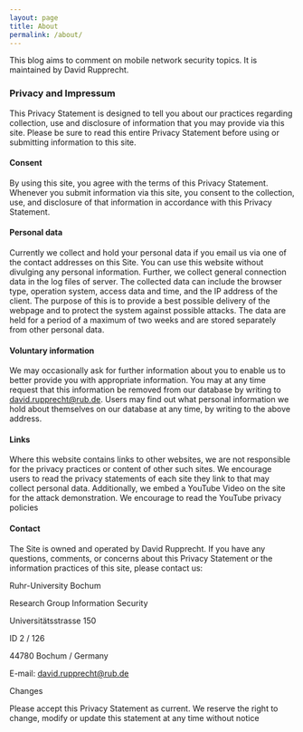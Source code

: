 ```yaml
---
layout: page
title: About
permalink: /about/
---
```

This blog aims to comment on mobile network security topics. It is maintained by David Rupprecht. 

### Privacy and Impressum

This Privacy Statement is designed to tell you about our practices regarding collection, use and disclosure of information that you may provide via this site. Please be sure to read this entire Privacy Statement before using or submitting information to this site.

#### Consent

By using this site, you agree with the terms of this Privacy Statement. Whenever you submit information via this site, you consent to the collection, use, and disclosure of that information in accordance with this Privacy Statement.

#### Personal data

Currently we collect and hold your personal data if you email us via one of the contact addresses on this Site. You can use this website without divulging any personal information. Further, we collect general connection data in the log files of server. The collected data can include the browser type, operation system, access data and time, and the IP address of the client. The purpose of this is to provide a best possible delivery of the webpage and to protect the system against possible attacks. The data are held for a period of a maximum of two weeks and are stored separately from other personal data.

#### Voluntary information

We may occasionally ask for further information about you to enable us to better provide you with appropriate information. You may at any time request that this information be removed from our database by writing to david.rupprecht@rub.de. Users may find out what personal information we hold about themselves on our database at any time, by writing to the above address.

#### Links

Where this website contains links to other websites, we are not responsible for the privacy practices or content of other such sites. We encourage users to read the privacy statements of each site they link to that may collect personal data. Additionally, we embed a YouTube Video on the site for the attack demonstration. We encourage to read the YouTube privacy policies

#### Contact

The Site is owned and operated by David Rupprecht. If you have any questions, comments, or concerns about this Privacy Statement or the information practices of this site, please contact us:

Ruhr-Uni­ver­si­ty Bo­chum

Re­se­arch Group In­for­ma­ti­on Se­cu­ri­ty

Uni­ver­si­täts­stras­se 150

ID 2 / 126

44780 Bo­chum / Ger­ma­ny

E-mail: david.rupprecht@rub.de

Changes

Please accept this Privacy Statement as current. We reserve the right to change, modify or update this statement at any time without notice